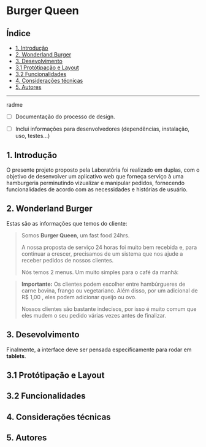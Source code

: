 # Burger Queen

## Índice

- [1. Introdução](#1-introdução)
- [2. Wonderland Burger](#2-Wonderland-Burger)
- [3. Desevolvimento](#3-desenvolvimento)
- [3.1 Protótipação e Layout](#3.1-Protótipação-e-Layout)
- [3.2 Funcionalidades](#3.2-Funcionalidades)
- [4. Considerações técnicas](#4-considerações-técnicas)
- [5. Autores](#5-autores)

---


radme
- [ ] Documentação do processo de design.
- [ ] Inclui informações para desenvolvedores (dependências, instalação, uso, testes...)


## 1.  Introdução
O presente projeto proposto pela Laboratória foi realizado em duplas, com o objetivo de desenvolver um aplicativo web que forneça serviço à uma hamburgeria perminutindo vizualizar e manipular pedidos, fornecendo funcionalidades de acordo com as necessidades e histórias de usuário.

## 2. Wonderland Burger
Estas são as informações que temos do cliente:

> Somos **Burger Queen**, um fast food 24hrs.
>
> A nossa proposta de serviço 24 horas foi muito bem recebida e, para continuar a
> crescer, precisamos de um sistema que nos ajude a receber pedidos de nossos
> clientes.
>
> Nós temos 2 menus. Um muito simples para o café da manhã:

>
> **Importante:** Os clientes podem escolher entre hambúrgueres de carne bovina,
> frango ou vegetariano. Além disso, por um adicional de R\$ 1,00 , eles podem
> adicionar queijo ou ovo.
>
> Nossos clientes são bastante indecisos, por isso é muito comum que eles mudem o
> seu pedido várias vezes antes de finalizar.

## 3. Desevolvimento
Finalmente, a interface deve ser pensada específicamente para rodar em **tablets**.

## 3.1 Protótipação e Layout

## 3.2 Funcionalidades

## 4. Considerações técnicas

## 5. Autores
